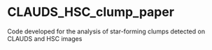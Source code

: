 # CLAUDS_HSC_clump_paper
Code developed for the analysis of star-forming clumps detected on CLAUDS and HSC images
